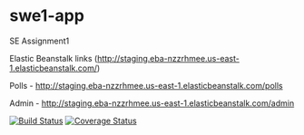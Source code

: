 # swe1-app
SE  Assignment1

Elastic Beanstalk links (http://staging.eba-nzzrhmee.us-east-1.elasticbeanstalk.com/)

Polls - http://staging.eba-nzzrhmee.us-east-1.elasticbeanstalk.com/polls

Admin - http://staging.eba-nzzrhmee.us-east-1.elasticbeanstalk.com/admin


[![Build Status](https://app.travis-ci.com/vamshinaik309/swe1-app.svg?branch=main)](https://app.travis-ci.com/vamshinaik309/swe1-app)   [![Coverage Status](https://coveralls.io/repos/github/vamshinaik309/swe1-app/badge.svg?branch=main)](https://coveralls.io/github/vamshinaik309/swe1-app?branch=main)
